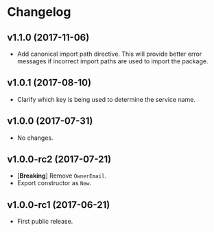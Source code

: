 # Changelog

## v1.1.0 (2017-11-06)

- Add canonical import path directive. This will provide better error messages
  if incorrect import paths are used to import the package.

## v1.0.1 (2017-08-10)

- Clarify which key is being used to determine the service name.

## v1.0.0 (2017-07-31)

- No changes.

## v1.0.0-rc2 (2017-07-21)

- [**Breaking**] Remove `OwnerEmail`.
- Export constructor as `New`.

## v1.0.0-rc1 (2017-06-21)

- First public release.
